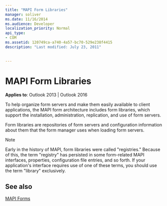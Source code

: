 ```yaml
---
title: "MAPI Form Libraries"
manager: soliver
ms.date: 11/16/2014
ms.audience: Developer
localization_priority: Normal
api_type:
- COM
ms.assetid: 120749ca-a740-4a57-bc70-529e238f4415
description: "Last modified: July 23, 2011"
 
 
---
```


# MAPI Form Libraries

  
  
**Applies to**: Outlook 2013 | Outlook 2016 
  
To help organize form servers and make them easily available to client applications, the MAPI form architecture includes form libraries, which support the installation, administration, replication, and use of form servers.
  
Form libraries are repositories of form servers and configuration information about them that the form manager uses when loading form servers. 
  
> [!NOTE]
> Early in the history of MAPI, form libraries were called "registries." Because of this, the term "registry" has persisted in some form-related MAPI interfaces, properties, configuration file entries, and so forth. If your application's interface requires use of one of these terms, you should use the term "library" exclusively. 
  
## See also



[MAPI Forms](mapi-forms.md)

